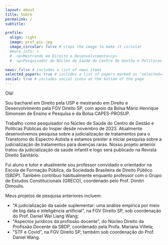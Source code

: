 ```yaml
---
layout: about
title: Sobre
permalink: /
subtitle:

profile:
  align: right
  image: prof_pic.jpg
  image_circular: false # crops the image to make it circular
  #more_info: >
  #  <p>Mestrando em Direito e Desenvolvimento</p>
  #  <p>Pesquisador do Núcleo de Saúde do Centro de Gestão e Políticas Públicas do Insper</p>

news: false # includes a list of news items
selected_papers: true # includes a list of papers marked as "selected={true}"
social: true # includes social icons at the bottom of the page
---
```


Olá!

Sou bacharel em Direito pela USP e mestrando em Direito e Desenvolvimento pela FGV Direito SP, com apoio da Bolsa Mário Henrique Simonsen de Ensino e Pesquisa e da Bolsa CAPES-PROSUP. 

Trabalho como pesquisador no Núcleo de Saúde do Centro de Gestão e Políticas Públicas do Insper desde novembro de 2023. Atualmente desenvolvemos pesquisa sobre a judicialização de tratamentos para o Transtorno do Espectro Autista e estamos prester a iniciar pesquisa sobre a judicialização de tratamentos para doenças raras. Nosso projeto anterior tratou da judicialização da saúde infantil e logo será publicado na Revista Direito Sanitário.

Fui aluno e tutor e atualmente sou professor convidado e orientador na Escola de Formação Pública, da Sociedade Brasileira de Direito Público (SBDP). Também contribuo habitualmente enquanto professor com o Grupo de Estudos Constitucionais (GRECO), coordenado pelo Prof. Dimitri Dimoulis.

Meus projetos de pesquisa anteriores incluem:
- "A judicialização da saúde suplementar: uma análise empírica por meio de big data e inteligência artificial", na FGV Direito SP, sob coordenação do Prof. Daniel Wei Liang Wang;
- "Aspectos jurídicos da profissão docente", do Núcleo Direito da Profissão Docente da SBDP, coordenado pela Profa. Mariana Villela;
- "STF e Covid", na FGV Direito SP, também sob coordenação do Prof. Daniel Wang.